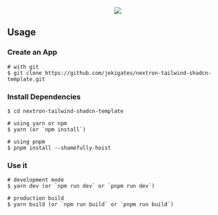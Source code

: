 <p align="center"><img src="https://imgur.com/a/EzVdAuM"></p>

## Usage

### Create an App

```
# with git
$ git clone https://github.com/jekigates/nextron-tailwind-shadcn-template.git
```

### Install Dependencies

```
$ cd nextron-tailwind-shadcn-template

# using yarn or npm
$ yarn (or `npm install`)

# using pnpm
$ pnpm install --shamefully-hoist
```

### Use it

```
# development mode
$ yarn dev (or `npm run dev` or `pnpm run dev`)

# production build
$ yarn build (or `npm run build` or `pnpm run build`)
```
